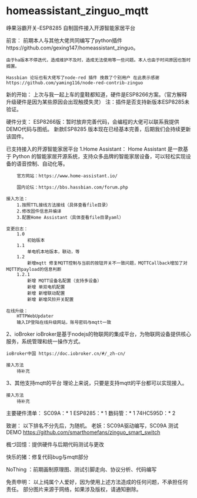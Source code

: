 # homeassistant_zinguo_mqtt

峥果浴霸开关-ESP8285 自制固件接入开源智能家居平台

前言：
	前期本人与其他大佬共同编写了python插件https://github.com/gexing147/homeassistant_zinguo。

	由于ha版本不停迭代，造成维护不及时，造成无法使用等一些问题。本人也由于时间原因也暂时搁置。

	Hassbian 论坛也有大佬写了node-red 插件 挽救了个别用户 在此表示感谢 https://github.com/yaming116/node-red-contrib-zinguo 

新的开始：
	上次与我一起上车的童鞋都知道，硬件是ESP8266方案。（官方解释升级硬件是因为某些原因会出现触摸失灵）
    注：插件是否支持新版本ESP8285未验证。

硬件分支：
	ESP8266版：暂时放弃完善代码，会编程的大佬可以联系我提供DEMO代码与图纸。
	新款ESP8285 版本现在已经基本完善，后期我们会持续更新该固件。

已支持接入的开源智能家居平台
1.Home Assistant：
		Home Assistant 是一款基于 Python 的智能家居开源系统，支持众多品牌的智能家居设备，可以轻松实现设备的语音控制、自动化等。
		
		官方网站：https://www.home-assistant.io/
		
		国内论坛：https://bbs.hassbian.com/forum.php

	接入方法：
		1.按照TTL接线方法接线（具体查看file目录）
		2.修改固件信息并编译
		3.配置Home Assistant（具体查看file目录yaml）

    变更日志：
		1.0 
			初始版本
		1.1
			单电机本地版本，联动，等
		1.2
			新增mqtt 修复MQTT控制与当前的按钮开关不一致问题，MQTTCallback增加了对MQTT的payload的信息判断 
		1.2.1
			新增 MQTT设备名配置（支持多设备）
			新增 单双电机配置 
			新增 新增联动配置
			新增 新增风铃开关配置
		
	在线升级：
		HTTPWebUpdater
		输入IP登陆在线升级网站，账号密码与mqtt一致
2、ioBroker
	ioBroker是基于nodejs的物联网的集成平台，为物联网设备提供核心服务，系统管理和统一操作方式。
	
	ioBroker中国 https://doc.iobroker.cn/#/_zh-cn/

	接入方法
		待补充

3、其他支持mqtt的平台
	理论上来说，只要是支持mqtt的平台都可以实现接入。

	接入方法
		待补充


主要硬件清单：
  SC09A：* 1
  ESP8285：* 1
  数码管：* 1
  74HC595D：* 2
 
致谢：
  以下排名不分先后，为随机。
  老妖：SC09A驱动编写，SC09A 测试DEMO https://github.com/smarthomefans/zinguo_smart_switch
  
  楓づ回憶：提供硬件与后期代码测试与更改
  
  快乐的猪：修复代码bug与mqtt部分
  
  NoThing ：前期画制原理图、测试引脚走向、协议分析、代码编写

免责申明：
  以上纯属个人爱好，因为使用上述方法造成的任何问题，不承担任何责任。
  部分图片来源于网络，如果涉及版权，请通知删除。 

